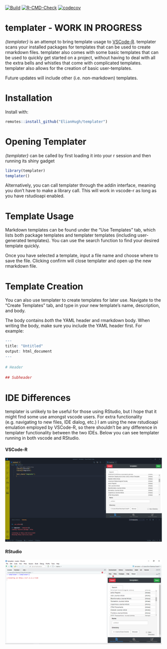 
<!-- badges: start -->

[![Build](https://travis-ci.com/ElianHugh/templater.svg?token=gH35B76qsVbgqgsMRb83&branch=master)](https://travis-ci.com/ElianHugh/templater)
[![R-CMD-Check](https://github.com/ElianHugh/templater/workflows/R-CMD-check/badge.svg)](https://github.com/ElianHugh/templater/actions)
[![codecov](https://codecov.io/gh/ElianHugh/templater/branch/master/graph/badge.svg?token=7BXS4HSBDX)](https://codecov.io/gh/ElianHugh/templater)
<!-- badges: end -->

# templater - WORK IN PROGRESS

*{templater}* is an attempt to bring template usage to
[VSCode-R](https://github.com/Ikuyadeu/vscode-R). templater scans your
installed packages for templates that can be used to create rmarkdown
files. templater also comes with some basic templates that can be used
to quickly get started on a project, without having to deal with all the
extra bells and whistles that come with complicated templates. templater
also allows for the creation of basic user-templates.

Future updates will include other (i.e. non-markdown) templates.

# Installation

Install with:

``` r
remotes::install_github("ElianHugh/templater")
```

# Opening Templater

*{templater}* can be called by first loading it into your r session and
then running its shiny gadget

``` r
library(templater)
templater()
```

Alternatively, you can call templater through the addin interface,
meaning you don’t have to make a library call. This will work in
vscode-r as long as you have rstudioapi enabled.

# Template Usage

Markdown templates can be found under the “Use Templates” tab, which
lists both package templates and templater templates (including
user-generated templates). You can use the search function to find your
desired template quickly.

Once you have selected a template, input a file name and choose where to
save the file. Clicking confirm will close templater and open up the new
rmarkdown file.

# Template Creation

You can also use templater to create templates for later use. Navigate
to the “Create Templates” tab, and type in your new template’s name,
description, and body.

The body contains *both* the YAML header and rmarkdown body. When
writing the body, make sure you include the YAML header first. For
example:

``` r
---
title: "Untitled"
output: html_document
---

# Header

## Subheader
```

# IDE Differences

templater is unlikely to be useful for those using RStudio, but I hope
that it might find some use amongst vscode users. For extra
functionality (e.g. navigating to new files, IDE dialog, etc.) I am
using the new rstudioapi emulation employed by VSCode-R, so there
shouldn’t be any difference in templater functionality between the two
IDEs. Below you can see templater running in both vscode and RStudio.

#### VSCode-R

![vscode](man/figures/vscode-templater.png)

#### RStudio

![rstudio](man/figures/rstudio-templater.png)

